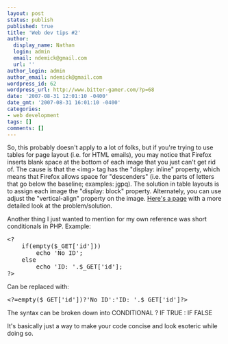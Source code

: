 ```yaml
---
layout: post
status: publish
published: true
title: 'Web dev tips #2'
author:
  display_name: Nathan
  login: admin
  email: ndemick@gmail.com
  url: ''
author_login: admin
author_email: ndemick@gmail.com
wordpress_id: 62
wordpress_url: http://www.bitter-gamer.com/?p=68
date: '2007-08-31 12:01:10 -0400'
date_gmt: '2007-08-31 16:01:10 -0400'
categories:
- web development
tags: []
comments: []
---
```

<p>So, this probably doesn't apply to a lot of folks, but if you're trying to use tables for page layout (i.e. for HTML emails), you may notice that Firefox inserts blank space at the bottom of each image that you just can't get rid of. The cause is that the &lt;img&gt; tag has the "display: inline" property, which means that Firefox allows space for "descenders" (i.e. the parts of letters that go below the baseline; examples: jgpq). The solution in table layouts is to assign each image the "display: block" property. Alternately, you can use adjust the "vertical-align" property on the image. <a href="http://www.askthecssguy.com/2006/11/inline_images_showing_a_gap_of_1.html">Here's a page</a> with a more detailed look at the problem/solution.</p>
<p>Another thing I just wanted to mention for my own reference was short conditionals in PHP. Example:</p>
<pre>
&lt;?
	if(empty($_GET['id']))
		echo 'No ID';
	else
		echo 'ID: '.$_GET['id'];
?&gt;
</pre>
<p>Can be replaced with:</p>
<pre>
&lt;?=empty($_GET['id'])?'No ID':'ID: '.$_GET['id']?&gt;
</pre>
<p>The syntax can be broken down into CONDITIONAL ? IF TRUE : IF FALSE</p>
<p>It's basically just a way to make your code concise and look esoteric while doing so.</p>

